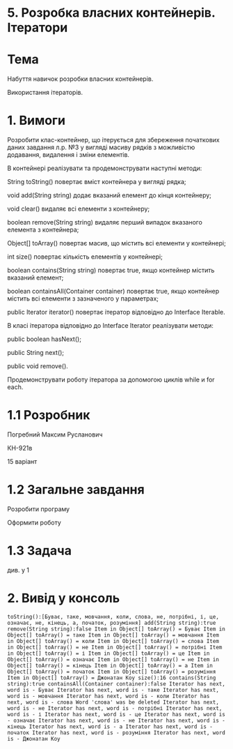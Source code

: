 # 5. Розробка власних контейнерів. Ітератори

# Тема

Набуття навичок розробки власних контейнерів.

Використання ітераторів.

# 1. Вимоги

Розробити клас-контейнер, що ітерується для збереження початкових даних завдання л.р. №3 у вигляді масиву рядків з можливістю додавання, видалення і зміни елементів.

В контейнері реалізувати та продемонструвати наступні методи:

String toString() повертає вміст контейнера у вигляді рядка;

void add(String string) додає вказаний елемент до кінця контейнеру;

void clear() видаляє всі елементи з контейнеру;

boolean remove(String string) видаляє перший випадок вказаного елемента з контейнера;

Object[] toArray() повертає масив, що містить всі елементи у контейнері;

int size() повертає кількість елементів у контейнері;

boolean contains(String string) повертає true, якщо контейнер містить вказаний елемент;

boolean containsAll(Container container) повертає true, якщо контейнер містить всі елементи з зазначеного у параметрах;

public Iterator iterator() повертає ітератор відповідно до Interface Iterable.

В класі ітератора відповідно до Interface Iterator реалізувати методи:

public boolean hasNext();

public String next();

public void remove().

Продемонструвати роботу ітератора за допомогою циклів while и for each.

# 1.1 Розробник

Погребний Максим Русланович

КН-921в

15 варіант

# 1.2 Загальне завдання

Розробити програму

Оформити роботу

# 1.3 Задача

див. у 1

# 2. Вивід у консоль

 `toString():[Буває, таке, мовчання, коли, слова, не, потрібні, і, це, означає, не, кінець, а, початок, розуміння]
add(String string):true
remove(String string):false
Item in Object[] toArray() = Буває
Item in Object[] toArray() = таке
Item in Object[] toArray() = мовчання
Item in Object[] toArray() = коли
Item in Object[] toArray() = слова
Item in Object[] toArray() = не
Item in Object[] toArray() = потрібні
Item in Object[] toArray() = і
Item in Object[] toArray() = це
Item in Object[] toArray() = означає
Item in Object[] toArray() = не
Item in Object[] toArray() = кінець
Item in Object[] toArray() = а
Item in Object[] toArray() = початок
Item in Object[] toArray() = розуміння
Item in Object[] toArray() = Джонатан Коу
size():16
contains(String string):true
containsAll(Container container):false
Iterator has next, word is - Буває
Iterator has next, word is - таке
Iterator has next, word is - мовчання
Iterator has next, word is - коли
Iterator has next, word is - слова
Word 'слова' was be deleted
Iterator has next, word is - не
Iterator has next, word is - потрібні
Iterator has next, word is - і
Iterator has next, word is - це
Iterator has next, word is - означає
Iterator has next, word is - не
Iterator has next, word is - кінець
Iterator has next, word is - а
Iterator has next, word is - початок
Iterator has next, word is - розуміння
Iterator has next, word is - Джонатан Коу
 `
 
 

